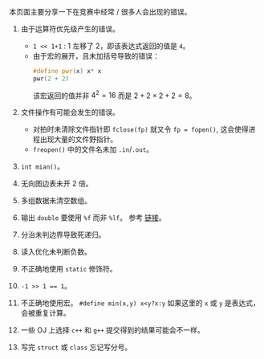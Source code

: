 本页面主要分享一下在竞赛中经常 / 很多人会出现的错误。

1.  由于运算符优先级产生的错误。
    -   `1 << 1+1` : 1 左移了 2，即该表达式返回的值是 `4`。
    -   由于宏的展开，且未加括号导致的错误：
        ```cpp
        #define pwr(x) x* x
        pwr(2 + 2)
        ```
        该宏返回的值并非 $4^2 = 16$ 而是 $2+2\times 2+2 = 8$。
2.  文件操作有可能会发生的错误。
    -   对拍时未清除文件指针即 `fclose(fp)` 就又令 `fp = fopen()`, 这会使得进程出现大量的文件野指针。
    -   `freopen()` 中的文件名未加 `.in`/`.out`。

3.  `int mian()`。

4.  无向图边表未开 2 倍。

5.  多组数据未清空数组。

6.  输出 `double` 要使用 `%f` 而非 `%lf`。 参考 [链接](https://stackoverflow.com/questions/4264127/correct-format-specifier-for-double-in-printf)。

7.  分治未判边界导致死递归。

8.  读入优化未判断负数。

9.  不正确地使用 `static` 修饰符。

10. `-1 >> 1 == 1`。

11. 不正确地使用宏。
    `#define min(x,y) x<y?x:y` 如果这里的 `x` 或 `y` 是表达式，会被重复计算。

12. 一些 OJ 上选择 `c++` 和 `g++` 提交得到的结果可能会不一样。

13. 写完 `struct` 或 `class` 忘记写分号。
